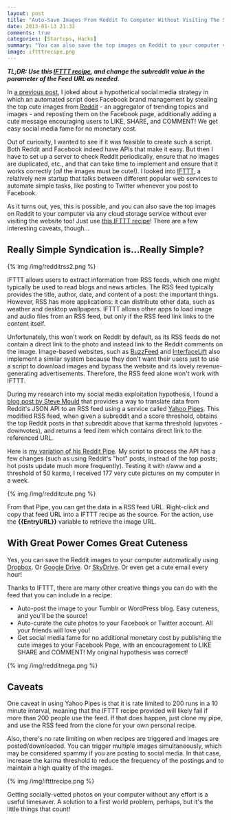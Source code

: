 ```yaml
---
layout: post
title: "Auto-Save Images From Reddit To Computer Without Visiting The Site (Using IFTTT)"
date: 2013-01-13 21:32
comments: true
categories: [Startups, Hacks]
summary: "You can also save the top images on Reddit to your computer via any cloud storage service without ever visiting the website too!"
image: iftttrecipe.png
---
```


***TL;DR: Use this [IFTTT recipe][1], and change the subreddit value in the parameter of the Feed URL as needed.***

In [a previous post][2], I joked about a hypothetical social media strategy in which an automated script does Facebook brand management by stealing the top cute images from [Reddit][3] - an aggregator of trending topics and images -  and reposting them on the Facebook page, additionally adding a cute message encouraging users to LIKE, SHARE, and COMMENT!  We get easy social media fame for no monetary cost.

Out of curiosity, I wanted to see if it was feasible to create such a script. Both Reddit and Facebook indeed have APIs that make it easy. But then I have to set up a server to check Reddit periodically, ensure that no images are duplicated, etc., and that can take time to implement and ensure that it works correctly (*all* the images must be cute!). I looked into [IFTTT][4], a relatively new startup that talks between different popular web services to automate simple tasks, like posting to Twitter whenever you post to Facebook.

As it turns out, yes, this is possible, and you can also save the top images on Reddit to your computer via any cloud storage service without ever visiting the website too! Just use [this IFTTT recipe][1]! There are a few interesting caveats, though...

<!-- more -->

## Really Simple Syndication is...Really Simple?

{% img /img/redditrss2.png %}

IFTTT allows users to extract information from RSS feeds, which one might typically be used to read blogs and news articles. The RSS feed typically provides the title, author, date, and content of a post: the important things. However, RSS has more applications: it can distribute other data, such as weather and desktop wallpapers. IFTTT allows other apps to load image and audio files from an RSS feed, but only if the RSS feed link links to the content itself.

Unfortunately, this won't work on Reddit by default, as its RSS feeds do not contain a direct link to the photo and instead link to the Reddit comments on the image. Image-based websites, such as [BuzzFeed][6] and [InterfaceLift][7] also implement a similar system because they don't want their users just to use a script to download images and bypass the website and its lovely revenue-generating advertisements. Therefore, the RSS feed alone won't work with IFTTT.

During my research into my social media exploitation hypothesis, I found a [blog post by Steve Mould][8] that provides a way to translate data from Reddit's JSON API to an RSS feed using a service called [Yahoo Pipes][9]. This modified RSS feed, when given a subreddit and a score threshold, obtains the top Reddit posts in that subreddit above that karma threshold (upvotes - downvotes), and returns a feed item which contains direct link to the referenced URL.

Here is [my variation of his Reddit Pipe][10]. My script to process the API has a few changes (such as using Reddit's "hot" posts, instead of the top posts; hot posts update much more frequently). Testing it with r/aww and a threshold of 50 karma, I received 177 very cute pictures on my computer in a week.

{% img /img/redditcute.png %}
 
From that Pipe, you can get the data in a RSS feed URL. Right-click and copy that feed URL into a IFTTT recipe as the source. For the action, use the **{{EntryURL}}** variable to retrieve the image URL.

## With Great Power Comes Great Cuteness

Yes, you can save the Reddit images to your computer automatically using [Dropbox][12]. Or [Google Drive][13]. Or [SkyDrive][14]. Or even get a cute email every hour!

Thanks to IFTTT, there are many other creative things you can do with the feed that you can include in a recipe:

*   Auto-post the image to your Tumblr or WordPress blog. Easy cuteness, and you'll be the source!
*   Auto-curate the cute photos to your Facebook or Twitter account. All your friends will love you!
*   Get social media fame for no additional monetary cost by publishing the cute images to your Facebook Page, with an encouragement to LIKE SHARE and COMMENT! My original hypothesis was correct!

{% img /img/redditnega.png %}

## Caveats

One caveat in using Yahoo Pipes is that it is rate limited to 200 runs in a 10 minute interval, meaning that the IFTTT recipe provided will likely fail if more than 200 people use the feed. If that does happen, just clone my pipe, and use the RSS feed from the clone for your own personal recipe.

Also, there's no rate limiting on when recipes are triggered and images are posted/downloaded. You can trigger multiple images simultaneously, which may be considered spammy if you are posting to social media. In that case, increase the karma threshold to reduce the frequency of the postings and to maintain a high quality of the images.

{% img /img/iftttrecipe.png %}
 
Getting socially-vetted photos on your computer without any effort is a useful timesaver. A solution to a first world problem, perhaps, but it's the little things that count!

 [1]: https://ifttt.com/recipes/74285
 [2]: http://minimaxir.com/2012/12/totally-real-totally-serious/
 [3]: http://www.reddit.com/
 [4]: https://ifttt.com/
 [6]: http://www.buzzfeed.com/
 [7]: http://interfacelift.com/wallpaper/downloads/date/any/
 [8]: http://blog.stevemould.com/rss-feed-reddit-stories-score-threshold/
 [9]: http://pipes.yahoo.com/pipes/
 [10]: http://bit.ly/W1ypdf
 [12]: https://www.dropbox.com/
 [13]: https://drive.google.com
 [14]: https://skydrive.live.com/
